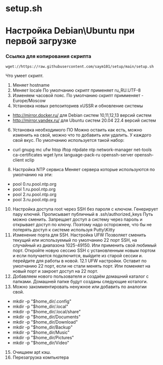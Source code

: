 # setup.sh
# Настройка Debian\Ubuntu при первой загрузке

### Ссылка для копирования скрипта 
```
wget://https://raw.githubusercontent.com/saym101/setup/main/setup.sh
```
Что умеет скрипт.

1. Меняет hostname
2. Меняет locale По умолчанию скрипт применяет ru_RU.UTF-8
3. Изменяем часовой пояс. По умолчанию скрипт примменяет - Europe/Moscow
4. Установка новых репозиториев xUSSR и обновление системы
-  http://mirror.docker.ru/ для Debian систем 10,11,12,13 версий систем
-  http://mirror.yandex.ru/ для Ubuntu систем 20.04 22.4 версий систем
6. Установка необходимого ПО
   Можно остаить как есть, можно изменить на свой, можно что то добавить или удалить. У каждого свой вкус.
   По умолчанию используется такой набор:
-  curl gnupg  mc ufw htop iftop ntpdate ntp network-manager net-tools ca-certificates wget lynx language-pack-ru openssh-server openssh-client xclip
8. Настройка NTP сервиса
   Меняет сервера которые используются по умолчанию на эти:
-	pool 0.ru.pool.ntp.org
-	pool 1.ru.pool.ntp.org
-	pool 2.ru.pool.ntp.org
-	pool 3.ru.pool.ntp.org
10. Настройка доступа root через SSH без пароля с ключом.
    Генерирует пару ключей. Прописывает публичный в .ssh/authorized_keys Путь можно сменить. Запрещает доступ а систему через пароль и открывает доступ по ключу.
    Поэтому надо осторожнее, что бы не потерять доступ к системе используя Putty\Kitty
12. Изменение порта для SSH. Настройка UFW
    Позволяет сменить текущий или используемый по умолчанию 22 порт SSH, на случайный из диапазона 1025-49150. Или применить свой любимый порт.
    Откройте новую сессию SSH с установленным новым портом и если получается подключится, выйдите из старой сессии и. перейдите для работы в новой.
12.1 UFW настройки. Оставит по умолчанию 22 порт, если не стали менять порт. Или поменяет на новый порт и закроет доступ на 22 порт. 
13. Добавляем нового пользователя и создаём домашний каталог с папками. Домашней папке будут созданы следующие коталоги.
14. Можно закомментировать ненужное или добавить по аналогии свой.
-  mkdir -p "$home_dir/.config"
-  mkdir -p "$home_dir/.local"
-  mkdir -p "$home_dir/.local/share"
-  mkdir -p "$home_dir/Documents"
-  mkdir -p "$home_dir/Download"
-  mkdir -p "$home_dir/Backup"  
-  mkdir -p "$home_dir/Music"
-  mkdir -p "$home_dir/Pictures"
-  mkdir -p "$home_dir/Video" 
15. Очищаем apt кэш.
16. Перезагрузка компьютера
